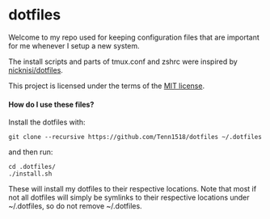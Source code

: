 # **dotfiles**

Welcome to my repo used for keeping configuration files that are important for me whenever I setup a new system.

The install scripts and parts of tmux.conf and zshrc were inspired by [nicknisi/dotfiles](https://github.com/nicknisi/dotfiles).

This project is licensed under the terms of the [MIT license](https://github.com/Tenn1518/dotfiles/blob/master/LICENSE).

#### How do I use these files?
Install the dotfiles with:
```
git clone --recursive https://github.com/Tenn1518/dotfiles ~/.dotfiles
```
and then run:
```
cd .dotfiles/
./install.sh
```
These will install my dotfiles to their respective locations. Note that most if not all dotfiles will simply be symlinks to their respective locations under ~/.dotfiles, so do not remove ~/.dotfiles.
